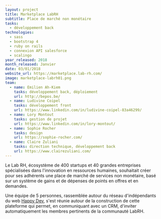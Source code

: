 ```yaml
---
layout: project
title: Marketplace LabRH
subtitle: Place de marché non monétaire
tasks:
  - développement back
technologies:
  - sass
  - bootstrap 4
  - ruby on rails
  - connexion API salesforce
  - scalingo
year_released: 2018
month_released: Janvier
date: 03/01/2018
website_url: https://marketplace.lab-rh.com/
image: marketplace-labrh01.png
team:
  - name: Emilien Ah-Kiem
    tasks: développement back, déploiement
    url: http://bepos.be/
  - name: Ludivine Coipel
    tasks: développement front
    url: https://www.linkedin.com/in/ludivine-coipel-83a46299/
  - name: Lory Montout
    tasks: gestion de projet
    url: https://www.linkedin.com/in/lory-montout/
  - name: Sophie Rocher
    tasks: design
    url: https://sophie-rocher.com/
  - name: Claire Zuliani
    tasks: direction technique, développement back
    url: https://www.clairezuliani.com/
---
```


Le Lab RH, écosystème de 400 startups et 40 grandes entreprises spécialisées dans l'innovation en ressources humaines, souhaitait créer pour ses adhérents une place de marché de services non monétaire, basé sur un système de gains et de dépenses de points en offres et en demandes.

Une équipe de 5 personnes, rassemblée autour du réseau d'indépendants du web [Happy Dev](http://happy-dev.fr/), s'est réunie autour de la construction de cette plateforme qui permet, en communiquant avec un CRM, d'inviter automatiquement les membres pertinents de la communauté LabRH.
